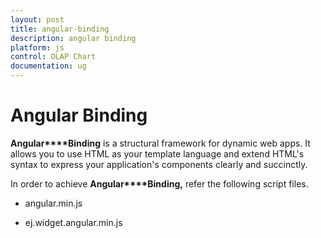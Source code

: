 ```yaml
---
layout: post
title: angular-binding
description: angular binding
platform: js
control: OLAP Chart
documentation: ug
---
```


# Angular Binding

**Angular****Binding** is a structural framework for dynamic web apps. It allows you to use HTML as your template language and extend HTML's syntax to express your application's components clearly and succinctly.

In order to achieve **Angular****Binding,** refer the following script files.

* angular.min.js

* ej.widget.angular.min.js


